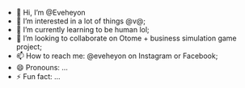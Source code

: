 - 👋 Hi, I’m @Eveheyon
- 👀 I’m interested in a lot of things @v@;
- 🌱 I’m currently learning to be human lol;
- 💞️ I’m looking to collaborate on Otome + business simulation game project;
- 📫 How to reach me: @eveheyon on Instagram or Facebook;
- 😄 Pronouns: ...
- ⚡ Fun fact: ...

<!---
Eveheyon/Eveheyon is a ✨ special ✨ repository because its `README.md` (this file) appears on your GitHub profile.
You can click the Preview link to take a look at your changes.
--->
